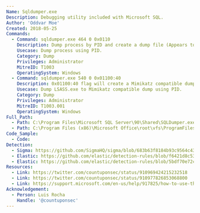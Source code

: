 ```yaml
---
Name: Sqldumper.exe
Description: Debugging utility included with Microsoft SQL.
Author: 'Oddvar Moe'
Created: 2018-05-25
Commands:
  - Command: sqldumper.exe 464 0 0x0110
    Description: Dump process by PID and create a dump file (Appears to create a dump file called SQLDmprXXXX.mdmp).
    Usecase: Dump process using PID.
    Category: Dump
    Privileges: Administrator
    MitreID: T1003
    OperatingSystem: Windows
  - Command: sqldumper.exe 540 0 0x01100:40
    Description: 0x01100:40 flag will create a Mimikatz compatible dump file.
    Usecase: Dump LSASS.exe to Mimikatz compatible dump using PID.
    Category: Dump
    Privileges: Administrator
    MitreID: T1003.001
    OperatingSystem: Windows
Full_Path:
  - Path: C:\Program Files\Microsoft SQL Server\90\Shared\SQLDumper.exe
  - Path: C:\Program Files (x86)\Microsoft Office\root\vfs\ProgramFilesX86\Microsoft Analysis\AS OLEDB\140\SQLDumper.exe
Code_Sample:
  - Code:
Detection:
  - Sigma: https://github.com/SigmaHQ/sigma/blob/683b63f8184b93c9564c4310d10c571cbe367e1e/rules/windows/process_creation/proc_creation_win_lolbin_susp_sqldumper_activity.yml
  - Elastic: https://github.com/elastic/detection-rules/blob/f6421d8c534f295518a2c945f530e8afc4c8ad1b/rules/windows/credential_access_lsass_memdump_file_created.toml
  - Elastic: https://github.com/elastic/detection-rules/blob/5bdf70e72c6cd4547624c521108189af994af449/rules/windows/credential_access_cmdline_dump_tool.toml
Resources:
  - Link: https://twitter.com/countuponsec/status/910969424215232518
  - Link: https://twitter.com/countuponsec/status/910977826853068800
  - Link: https://support.microsoft.com/en-us/help/917825/how-to-use-the-sqldumper-exe-utility-to-generate-a-dump-file-in-sql-se
Acknowledgement:
  - Person: Luis Rocha
    Handle: '@countuponsec'
---
```

